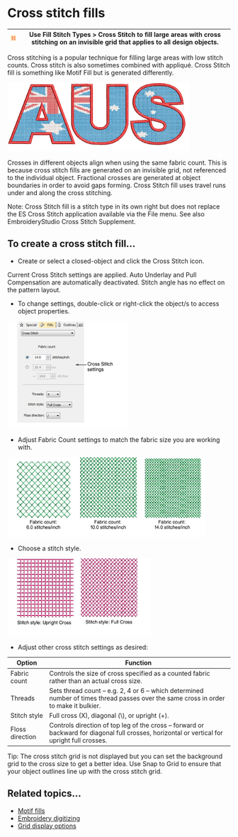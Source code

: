 # Cross stitch fills

| ![CrossStitchFill00163.png](assets/CrossStitchFill00163.png) | Use Fill Stitch Types > Cross Stitch to fill large areas with cross stitching on an invisible grid that applies to all design objects. |
| ------------------------------------------------------------ | -------------------------------------------------------------------------------------------------------------------------------------- |

Cross stitching is a popular technique for filling large areas with low stitch counts. Cross stitch is also sometimes combined with appliqué. Cross Stitch fill is something like Motif Fill but is generated differently.

![CrossStitchSample.png](assets/CrossStitchSample.png)

Crosses in different objects align when using the same fabric count. This is because cross stitch fills are generated on an invisible grid, not referenced to the individual object. Fractional crosses are generated at object boundaries in order to avoid gaps forming. Cross Stitch fill uses travel runs under and along the cross stitching.

Note: Cross Stitch fill is a stitch type in its own right but does not replace the ES Cross Stitch application available via the File menu. See also EmbroideryStudio Cross Stitch Supplement.

## To create a cross stitch fill...

- Create or select a closed-object and click the Cross Stitch icon.

Current Cross Stitch settings are applied. Auto Underlay and Pull Compensation are automatically deactivated. Stitch angle has no effect on the pattern layout.

- To change settings, double-click or right-click the object/s to access object properties.

![specialty00164.png](assets/specialty00164.png)

- Adjust Fabric Count settings to match the fabric size you are working with.

![specialty00167.png](assets/specialty00167.png)

- Choose a stitch style.

![specialty00170.png](assets/specialty00170.png)

- Adjust other cross stitch settings as desired:

| Option          | Function                                                                                                                                     |
| --------------- | -------------------------------------------------------------------------------------------------------------------------------------------- |
| Fabric count    | Controls the size of cross specified as a counted fabric rather than an actual cross size.                                                   |
| Threads         | Sets thread count – e.g. 2, 4 or 6 – which determined number of times thread passes over the same cross in order to make it bulkier.         |
| Stitch style    | Full cross (X), diagonal (\\), or upright (+).                                                                                               |
| Floss direction | Controls direction of top leg of the cross – forward or backward for diagonal full crosses, horizontal or vertical for upright full crosses. |

Tip: The cross stitch grid is not displayed but you can set the background grid to the cross size to get a better idea. Use Snap to Grid to ensure that your object outlines line up with the cross stitch grid.

## Related topics...

- [Motif fills](../motifs/Motif_fills)
- [Embroidery digitizing](../../Digitizing/input/Embroidery_digitizing)
- [Grid display options](../../Setup/settings/Grid_display_options)
